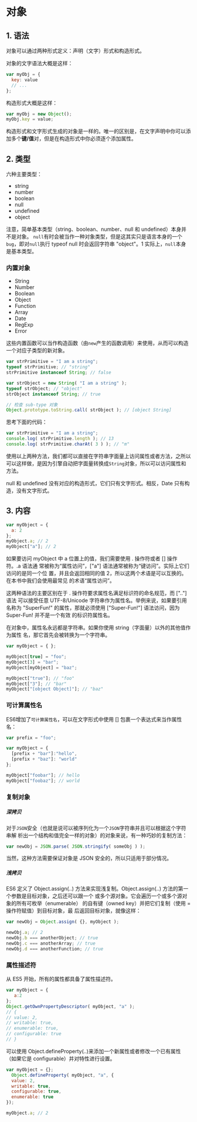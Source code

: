 # 对象
## 1. 语法

对象可以通过两种形式定义：声明（文字）形式和构造形式。

对象的文字语法大概是这样：
``` js
var myObj = {
  key: value
  // ...
};
```
构造形式大概是这样：
``` js
var myObj = new Object();
myObj.key = value;
```
构造形式和文字形式生成的对象是一样的。唯一的区别是，在文字声明中你可以添加多个**键/值**对，但是在构造形式中你必须逐个添加属性。

## 2. 类型

六种主要类型：
- string
- number
- boolean
- null
- undefined
- object

注意，简单基本类型（string、boolean、number、null 和 undefined）本身并不是对象。
` null `有时会被当作一种对象类型，但是这其实只是语言本身的一个` bug `，即对` null `执行
typeof null 时会返回字符串 "object"。1 实际上，` null `本身是基本类型。

### 内置对象
- String
- Number
- Boolean
- Object
- Function
- Array
- Date
- RegExp
- Error

这些内置函数可以当作构造函数（由` new `产生的函数调用）来使用，从而可以构造一个对应子类型的新对象。
``` js
var strPrimitive = "I am a string";
typeof strPrimitive; // "string"
strPrimitive instanceof String; // false

var strObject = new String( "I am a string" );
typeof strObject; // "object"
strObject instanceof String; // true

// 检查 sub-type 对象
Object.prototype.toString.call( strObject ); // [object String]
```


思考下面的代码：
``` js
var strPrimitive = "I am a string";
console.log( strPrimitive.length ); // 13
console.log( strPrimitive.charAt( 3 ) ); // "m"
```
使用以上两种方法，我们都可以直接在字符串字面量上访问属性或者方法，之所以可以这样做，是因为引擎自动把字面量转换成` String `对象，所以可以访问属性和方法。

null 和 undefined 没有对应的构造形式，它们只有文字形式。相反，Date 只有构造，没有文字形式。

## 3. 内容

``` js
var myObject = {
  a: 2
};
myObject.a; // 2
myObject["a"]; // 2
```

如果要访问 myObject 中 a 位置上的值，我们需要使用 . 操作符或者 \[] 操作符。.a 语法通
常被称为“属性访问”，\["a"] 语法通常被称为“键访问”。实际上它们访问的是同一个位
置，并且会返回相同的值 2，所以这两个术语是可以互换的。在本书中我们会使用最常见
的术语“属性访问”。

这两种语法的主要区别在于 . 操作符要求属性名满足标识符的命名规范，而 \[".."] 语法
可以接受任意 UTF-8/Unicode 字符串作为属性名。举例来说，如果要引用名称为 "SuperFun!"
的属性，那就必须使用 \["Super-Fun!"] 语法访问，因为 Super-Fun! 并不是一个有效
的标识符属性名。

在对象中，属性名永远都是字符串。如果你使用 string（字面量）以外的其他值作为属性
名，那它首先会被转换为一个字符串。

``` js
var myObject = { };

myObject[true] = "foo";
myObject[3] = "bar";
myObject[myObject] = "baz";

myObject["true"]; // "foo"
myObject["3"]; // "bar"
myObject["[object Object]"]; // "baz"
```

### 可计算属性名

ES6增加了`可计算属性名`，可以在文字形式中使用 \[] 包裹一个表达式来当作属性名：
``` js
var prefix = "foo";

var myObject = {
  [prefix + "bar"]:"hello",
  [prefix + "baz"]: "world"
};

myObject["foobar"]; // hello
myObject["foobaz"]; // world
```

### 复制对象
##### 深拷贝
对于` JSON `安全（也就是说可以被序列化为一个` JSON `字符串并且可以根据这个字符串解
析出一个结构和值完全一样的对象）的对象来说，有一种巧妙的复制方法：
``` js
var newObj = JSON.parse( JSON.stringify( someObj ) );
```
当然，这种方法需要保证对象是 JSON 安全的，所以只适用于部分情况。

##### 浅拷贝
ES6 定义了 Object.assign(..) 方法来实现浅复制。Object.assign(..) 方法的第一个参数是目标对象，之后还可以跟一个
或多个源对象。它会遍历一个或多个源对象的所有可枚举（enumerable）
的自有键（owned key）并把它们复制（使用 = 操作符赋值）到目标对象，最
后返回目标对象，就像这样：
``` js
var newObj = Object.assign( {}, myObject );

newObj.a; // 2
newObj.b === anotherObject; // true
newObj.c === anotherArray; // true
newObj.d === anotherFunction; // true
```
### 属性描述符

从 ES5 开始，所有的属性都具备了属性描述符。

``` js
var myObject = {
   a:2
};
Object.getOwnPropertyDescriptor( myObject, "a" );
// {
// value: 2,
// writable: true,
// enumerable: true,
// configurable: true
// }
```

可以使用 Object.defineProperty(..)来添加一个新属性或者修改一个已有属性（如果它是 configurable）并对特性进行设置。

``` js
var myObject = {};
  Object.defineProperty( myObject, "a", {
  value: 2,
  writable: true,
  configurable: true,
  enumerable: true
});

myObject.a; // 2
```
